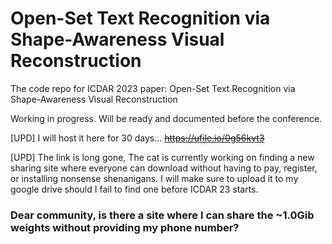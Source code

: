 # Open-Set Text Recognition via Shape-Awareness Visual Reconstruction

The code repo for ICDAR 2023 paper: Open-Set Text Recognition via Shape-Awareness Visual Reconstruction

Working in progress. Will be ready and documented before the conference.


[UPD] I will host it here for 30 days... 
~~https://ufile.io/0g56kvt3~~

[UPD] The link is long gone, The cat is currently working on finding a new sharing site where everyone can download without having to pay, register, or installing nonsense shenanigans. 
I will make sure to upload it to my google drive should I fail to find one before ICDAR 23 starts.

### Dear community, is there a site where I can share the ~1.0Gib weights without providing my phone number?
